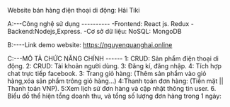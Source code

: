 Website bán hàng điện thoại di động: Hải Tiki

A:---Công nghệ sử dụng ----------
-Frontend: React js. Redux
-Backend:Nodejs,Express.
-Cơ sở dữ liệu: NoSQL: MongoDB

B:----Link demo website:
https://nguyenquanghai.online


C:---MÔ TẢ CHỨC NĂNG CHÍNH ------
1: CRUD: Sản phẩm điện thoại di động.
2: CRUD: Tài khoản người dùng.
3: Đăng kí, đăng nhập.
4: Tích hợp chat trực tiếp facebook.
3: Trang giỏ hàng: (Thêm sản phẩm vào giỏ hàng,xóa sản phẩm trông giỏ hàng...)
4:Thanh toán đơn hàng: (Tiền mặt || Thanh toán VNP).
5:Xem lịch sử đơn hàng và cập nhật thông tin user.
6. Biểu đồ thể hiện tổng doanh thu, và tổng số lượng đơn hàng trong 1 ngày:
